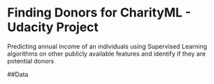 # Finding Donors for CharityML - Udacity Project
Predicting annual income of an individuals using Supervised Learning algorithms on other publicly available features and identify if they are potential donors

##Data
